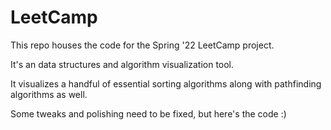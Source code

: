 # LeetCamp

This repo houses the code for the Spring '22 LeetCamp project.

It's an data structures and algorithm visualization tool. 

It visualizes a handful of essential sorting algorithms along with pathfinding algorithms as well.

Some tweaks and polishing need to be fixed, but here's the code :)

